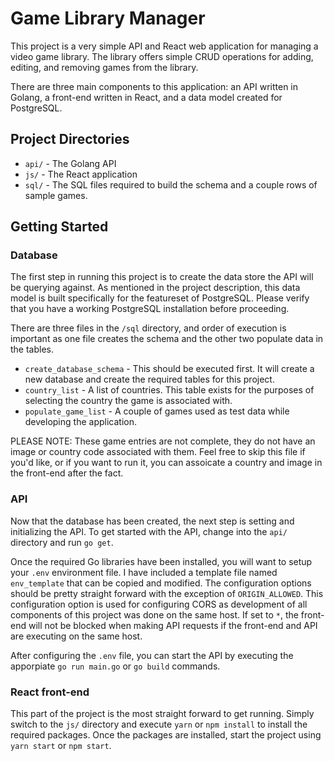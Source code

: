 # Game Library Manager
This project is a very simple API and React web application for managing a video game library. The library offers simple CRUD operations for adding, editing, and removing games from the library. 

There are three main components to this application: an API written in Golang, a front-end written in React, and a data model created for PostgreSQL.

## Project Directories
* `api/` - The Golang API
* `js/` - The React application
* `sql/` - The SQL files required to build the schema and a couple rows of sample games.

## Getting Started

### Database
The first step in running this project is to create the data store the API will be querying against. As mentioned in the project description, this data model is built specifically for the featureset of PostgreSQL. Please verify that you have a working PostgreSQL installation before proceeding.

There are three files in the `/sql` directory, and order of execution is important as one file creates the schema and the other two populate data in the tables.

* `create_database_schema` - This should be executed first. It will create a new database and create the required tables for this project.
* `country_list` - A list of countries. This table exists for the purposes of selecting the country the game is associated with.
* `populate_game_list` - A couple of games used as test data while developing the application. 

PLEASE NOTE: These game entries are not complete, they do not have an image or country code associated with them. Feel free to skip this file if you'd like, or if you want to run it, you can assoicate a country and image in the front-end after the fact.

### API
Now that the database has been created, the next step is setting and initializing the API. To get started with the API, change into the `api/` directory and run `go get`. 

Once the required Go libraries have been installed, you will want to setup your `.env` environment file. I have included a template file named `env_template` that can be copied and modified. The configuration options should be pretty straight forward with the exception of `ORIGIN_ALLOWED`. This configuration option is used for configuring CORS as development of all components of this project was done on the same host. If set to `*`, the front-end will not be blocked when making API requests if the front-end and API are executing on the same host.

After configuring the `.env` file, you can start the API by executing the apporpiate `go run main.go` or `go build` commands.

### React front-end
This part of the project is the most straight forward to get running. Simply switch to the `js/` directory and execute `yarn` or `npm install` to install the required packages. Once the packages are installed, start the project using `yarn start` or `npm start`.
